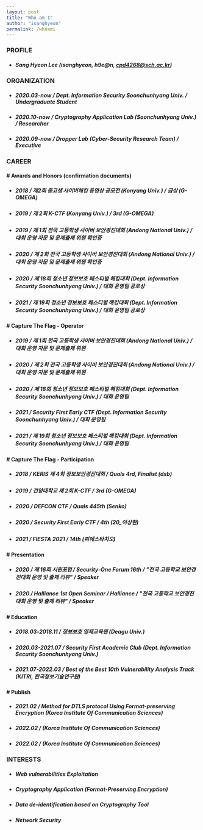 ```yaml
---
layout: post
title: "Who am I"
author: "isanghyeon"
permalink: /whoami
---
```


### PROFILE
- ##### _Sang Hyeon Lee_ (isanghyeon, h9e@n, cpd4268@sch.ac.kr)

### ORGANIZATION
- ##### 2020.03-now / Dept. Information Security Soonchunhyang Univ. / Undergraduate Student
- ##### 2020.10-now / Cryptography Application Lab (Soonchunhyang Univ.) / Researcher
- ##### 2020.09-now / Dropper Lab (Cyber-Security Research Team) / Executive 

### CAREER
#### # Awards and Honors (confirmation documents)
- ##### 2018 / 제2회 중고생 사이버해킹 동영상 공모전 (Konyang Univ.) / 금상 (G-OMEGA)
- ##### 2019 / 제 2회 K-CTF (Konyang Univ.) / 3rd (G-OMEGA)
- ##### 2019 / 제 1회 전국 고등학생 사이버 보안경진대회 (Andong National Univ.) / 대회 운영 자문 및 문제출제 위원 확인증
- ##### 2020 / 제 2회 전국 고등학생 사이버 보안경진대회 (Andong National Univ.) / 대회 운영 자문 및 문제출제 위원 확인증
- ##### 2020 / 제 18회 청소년 정보보호 페스티벌 해킹대회 (Dept. Information Security Soonchunhyang Univ.) / 대회 운영팀 공로상
- ##### 2021 / 제 19회 청소년 정보보호 페스티벌 해킹대회 (Dept. Information Security Soonchunhyang Univ.) / 대회 운영팀 공로상

#### # Capture The Flag - Operator
- ##### 2019 / 제 1회 전국 고등학생 사이버 보안경진대회 (Andong National Univ.) / 대회 운영 자문 및 문제출제 위원 
- ##### 2020 / 제 2회 전국 고등학생 사이버 보안경진대회 (Andong National Univ.) / 대회 운영 자문 및 문제출제 위원 
- ##### 2020 / 제 18회 청소년 정보보호 페스티벌 해킹대회 (Dept. Information Security Soonchunhyang Univ.) / 대회 운영팀
- ##### 2021 / Security First Early CTF (Dept. Information Security Soonchunhyang Univ.) / 대회 운영팀
- ##### 2021 / 제 19회 청소년 정보보호 페스티벌 해킹대회 (Dept. Information Security Soonchunhyang Univ.) / 대회 운영팀

#### # Capture The Flag - Participation
- ##### 2018 / KERIS 제 4회 정보보안경진대회 / Quals 4rd, Finalist (dxb) 
- ##### 2019 / 건양대학교 제 2회 K-CTF / 3rd (G-OMEGA)
- ##### 2020 / DEFCON CTF / Quals 445th (Senko)
- ##### 2020 / Security First Early CTF / 4th (20_이상현)
- ##### 2021 / FIESTA 2021 / 14th (피에스타치오)

#### # Presentation
- ##### 2020 / 제 16회 시원포럼 / Security-One Forum 16th / "전국 고등학교 보안경진대회 운영 및 출제 리뷰" / Speaker
- ##### 2020 / Halliance 1st Open Seminar / Halliance / "전국 고등학교 보안경진대회 운영 및 출제 리뷰" / Speaker

#### # Education
- ##### 2018.03-2018.11 / 정보보호 영재교육원 (Deagu Univ.)
- ##### 2020.03-2021.07 / Security First Academic Club (Dept. Information Security Soonchunhyang Univ.)
- ##### 2021.07-2022.03 / Best of the Best 10th Vulnerability Analysis Track (KITRI, 한국정보기술연구원)

#### # Publish
- ##### 2021.02 / Method for DTLS protocol Using Format-preserving Encryption (Korea Institute Of Communication Sciences)
- ##### 2022.02 /  (Korea Institute Of Communication Sciences)
- ##### 2022.02 /  (Korea Institute Of Communication Sciences)


### INTERESTS
- ##### Web vulnerabilities Exploitation 
- ##### Cryptography Application (Format-Preserving Encryption)
- ##### Data de-identification based on Cryptography Tool
- ##### Network Security
